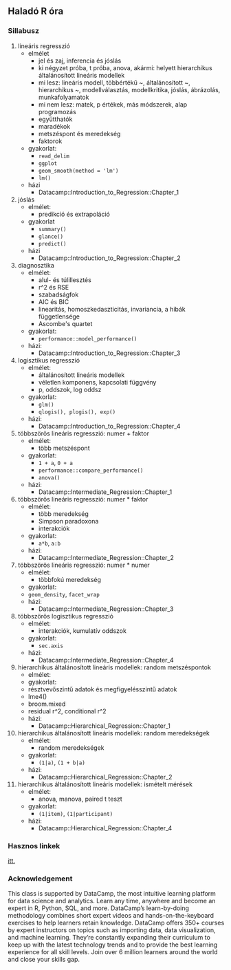 ## Haladó R óra

### Sillabusz

1. lineáris regresszió
	- elmélet
		- jel és zaj, inferencia és jóslás
		- ki négyzet próba, t próba, anova, akármi: helyett hierarchikus általánosított lineáris modellek
		- mi lesz: lineáris modell, többértékű ~, általánosított ~, hierarchikus ~, modellválasztás, modellkritika, jóslás, ábrázolás, munkafolyamatok
		- mi nem lesz: matek, p értékek, más módszerek, alap programozás
		- együtthatók
		- maradékok
		- metszéspont és meredekség
		- faktorok
	- gyakorlat:
		- `read_delim`
		- `ggplot`
		- `geom_smooth(method = 'lm')`
		- `lm()`
	- házi
		- Datacamp::Introduction_to_Regression::Chapter_1
2. jóslás
	- elmélet:
		- predikció és extrapoláció
	- gyakorlat
		- `summary()`
		- `glance()`
		- `predict()`
	- házi
		- Datacamp::Introduction_to_Regression::Chapter_2
3. diagnosztika
	- elmélet:
		- alul- és túlillesztés
		- r^2 és RSE
		- szabadságfok
		- AIC és BIC
		- linearitás, homoszkedaszticitás, invariancia, a hibák függetlensége
		- Ascombe's quartet
	- gyakorlat:
		- `performance::model_performance()`
	- házi:
		- Datacamp::Introduction_to_Regression::Chapter_3
4. logisztikus regresszió
	- elmélet:
		- általánosított lineáris modellek
		- véletlen komponens, kapcsolati függvény
		- p, oddszok, log oddsz
	- gyakorlat:
		- `glm()`
		- `qlogis(), plogis(), exp()`
	- házi:
		- Datacamp::Introduction_to_Regression::Chapter_4
5. többszörös lineáris regresszió: numer + faktor
	- elmélet:
		- több metszéspont
	- gyakorlat:
		- `1 + a`, `0 + a`
		- `performance::compare_performance()`
		- `anova()`
	- házi:
		- Datacamp::Intermediate_Regression::Chapter_1
6. többszörös lineáris regresszió: numer * faktor
	- elmélet:
		- több meredekség
		- Simpson paradoxona
		- interakciók
	- gyakorlat:
		- `a*b`, `a:b`
	- házi:
		- Datacamp::Intermediate_Regression::Chapter_2
7. többszörös lineáris regresszió: numer * numer
	- elmélet:
		- többfokú meredekség
	- gyakorlat:
	- `geom_density`, `facet_wrap`
	- házi:
		- Datacamp::Intermediate_Regression::Chapter_3
8. többszörös logisztikus regresszió
	- elmélet:
		- interakciók, kumulatív oddszok
	- gyakorlat:
		- `sec.axis`
	- házi:
		- Datacamp::Intermediate_Regression::Chapter_4
9. hierarchikus általánosított lineáris modellek: random metszéspontok
	- elmélet:
	- gyakorlat:
	- résztvevőszintű adatok és megfigyelésszintű adatok
	+ lme4()
	+ broom.mixed
	+ residual r^2, conditional r^2
	- házi:
		- Datacamp::Hierarchical_Regression::Chapter_1
10. hierarchikus általánosított lineáris modellek: random meredekségek
	- elmélet:
		- random meredekségek
	- gyakorlat:
		- `(1|a)`, `(1 + b|a)`
	- házi:
		- Datacamp::Hierarchical_Regression::Chapter_2
11. hierarchikus általánosított lineáris modellek: ismételt mérések
	- elmélet:
		- anova, manova, paired t teszt
	- gyakorlat:
		- `(1|item)`, `(1|participant)`
	- házi:
		- Datacamp::Hierarchical_Regression::Chapter_4

### Hasznos linkek

[itt.](https://peterracz.wordpress.com/teaching/intro-r-bevezetes-az-r-programozasba/)

### Acknowledgement

This class is supported by DataCamp, the most intuitive learning platform for data science and analytics. Learn any time, anywhere and become an expert in R, Python, SQL, and more. DataCamp’s learn-by-doing methodology combines short expert videos and hands-on-the-keyboard exercises to help learners retain knowledge. DataCamp offers 350+ courses by expert instructors on topics such as importing data, data visualization, and machine learning. They’re constantly expanding their curriculum to keep up with the latest technology trends and to provide the best learning experience for all skill levels. Join over 6 million learners around the world and close your skills gap.